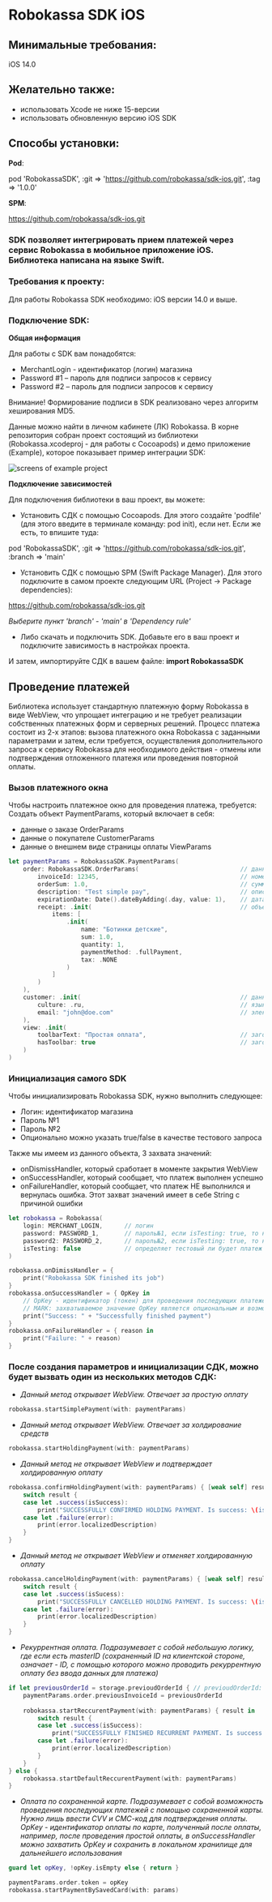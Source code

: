# Robokassa SDK iOS

## Минимальные требования:
iOS 14.0

## Желательно также:
- использовать Xcode не ниже 15-версии
- использовать обновленную версию iOS SDK


## Способы установки:

**Pod**:

pod 'RobokassaSDK', :git => 'https://github.com/robokassa/sdk-ios.git', :tag => '1.0.0'

**SPM**:

https://github.com/robokassa/sdk-ios.git


### SDK позволяет интегрировать прием платежей через сервис Robokassa в мобильное приложение iOS. Библиотека написана на языке Swift.

### Требования к проекту:
Для работы Robokassa SDK необходимо: iOS версии 14.0 и выше.

### Подключение SDK:

**Общая информация**

Для работы с SDK вам понадобятся:

- MerchantLogin - идентификатор (логин) магазина
- Password #1 – пароль для подписи запросов к сервису
- Password #2 – пароль для подписи запросов к сервису
  
Внимание! Формирование подписи в SDK реализовано через алгоритм хеширования MD5.

Данные можно найти в личном кабинете (ЛК) Robokassa.
В корне репозитория собран проект состоящий из библиотеки (Robokassa.xcodeproj - для работы с Cocoapods) и демо приложение (Example), которое показывает пример интеграции SDK:

![screens of example project](https://github.com/robokassa/sdk-ios/blob/main/screens.png)

**Подключение зависимостей**

Для подключения библиотеки в ваш проект, вы можете:

- Установить СДК с помощью Cocoapods. Для этого создайте 'podfile' (для этого введите в терминале команду: pod init), если нет. Если же есть, то впишите туда:

pod 'RobokassaSDK', :git => 'https://github.com/robokassa/sdk-ios.git', :branch => 'main'

- Установить СДК с помощью SPM (Swift Package Manager). Для этого подключите в самом проекте следующим URL (Project -> Package dependencies):

https://github.com/robokassa/sdk-ios.git

*Выберите пункт 'branch' - 'main' в 'Dependency rule'*
 
- Либо скачать и подключить SDK. Добавьте его в ваш проект и подключите зависимость в настройках проекта.

И затем, импортируйте СДК в вашем файле:
**import RobokassaSDK**

## Проведение платежей

Библиотека использует стандартную платежную форму Robokassa в виде WebView, что упрощает интеграцию и не требует реализации собственных платежных форм и серверных решений. Процесс платежа состоит из 2-х этапов: вызова платежного окна Robokassa с заданными параметрами и затем, если требуется, осуществления дополнительного запроса к сервису Robokassa для необходимого действия - отмены или подтверждения отложенного платежя или проведения повторной оплаты.

### Вызов платежного окна

Чтобы настроить платежное окно для проведения платежа, требуется:
Создать объект PaymentParams, который включает в себя:
- данные о заказе OrderParams
- данные о покупателе CustomerParams
- данные о внешнем виде страницы оплаты ViewParams

```swift
let paymentParams = RobokassaSDK.PaymentParams(
    order: RobokassaSDK.OrderParams(                            // данные заказа
        invoiceId: 12345,                                       // номер заказа в системе продавца
        orderSum: 1.0,                                          // сумма заказа
        description: "Test simple pay",                         // описание, показываемое покупателю в платежном окне
        expirationDate: Date().dateByAdding(.day, value: 1),    // дата, до окончания которой, можно будет оплатить
        receipt: .init(                                         // объект фискального чека
            items: [
                .init(
                    name: "Ботинки детские",
                    sum: 1.0,
                    quantity: 1,
                    paymentMethod: .fullPayment,
                    tax: .NONE
                )
            ]
        )
    ),
    customer: .init(                                            // данные покупателя
        culture: .ru,                                           // язык интерфейса
        email: "john@doe.com"                                   // электронная почта покупателя для отправки уведомлений об оплате
    ),
    view: .init(
        toolbarText: "Простая оплата",                          // заголовок окна оплаты
        hasToolbar: true                                        // заголовок окна показывать/не показывать
    )
)
```

### Инициализация самого SDK

Чтобы инициализировать Robokassa SDK, нужно выполнить следующее:

- Логин: идентификатор магазина
- Пароль №1
- Пароль №2
- Опционально можно указать true/false в качестве тестового запроса

Также мы имеем из данного объекта, 3 захвата значений:
- onDismissHandler, который сработает в моменте закрытия WebView
- onSuccessHandler, который сообщает, что платеж выполнен успешно
- onFailureHandler, который сообщает, что платеж НЕ выполнился и вернулась ошибка. Этот захват значений имеет в себе String с причиной ошибки

```swift
let robokassa = Robokassa(
    login: MERCHANT_LOGIN,      // логин
    password: PASSWORD_1,       // пароль№1, если isTesting: true, то необходимо передать тестовый_пароль№1
    password2: PASSWORD_2,      // пароль№2, если isTesting: true, то необходимо передать тестовый_пароль№2
    isTesting: false            // определяет тестовый ли будет платеж
)

robokassa.onDimissHandler = {
    print("Robokassa SDK finished its job")
}
robokassa.onSuccessHandler = { OpKey in
    // OpKey - идентификатор (токен) для проведения последующих платежей с помощью сохраненной карты
    // MARK: захватываемое значение OpKey является опциональным и возможно сюда может прийти nil, что в свою очередь перезапишет старое значение в локальном хранилище, а OpKey вы можете хранить только у себя. Для этого советуем прописать условие, чтобы не перезаписать успешно сохраненную рабочую копию OpKey.  
    print("Success: " + "Successfully finished payment")
}
robokassa.onFailureHandler = { reason in
    print("Failure: " + reason)
}
```
    
### После создания параметров и инициализации СДК, можно будет вызвать один из нескольких методов СДК:

- *Данный метод открывает WebView. Отвечает за простую оплату*
```swift
robokassa.startSimplePayment(with: paymentParams)
```

- *Данный метод открывает WebView. Отвечает за холдирование средств*
```swift
robokassa.startHoldingPayment(with: paymentParams)
```

- *Данный метод не открывает WebView и подтверждает холдированную оплату*

```swift
robokassa.confirmHoldingPayment(with: paymentParams) { [weak self] result in
    switch result {
    case let .success(isSuccess):
        print("SUCCESSFULLY CONFIRMED HOLDING PAYMENT. Is success: \(isSuccess)")
    case let .failure(error):
        print(error.localizedDescription)
    }
}
```

- *Данный метод не открывает WebView и отменяет холдированную оплату*
```swift
robokassa.cancelHoldingPayment(with: paymentParams) { [weak self] result in
    switch result {
    case let .success(isSucess):
        print("SUCCESSFULLY CANCELLED HOLDING PAYMENT. Is success: \(isSucess)")
    case let .failure(error):
        print(error.localizedDescription)
    }
}
```

- *Рекуррентная оплата. Подразумевает с собой небольшую логику, где если есть masterID (сохраненный ID на клиентской стороне, означает - ID, с помощью которого можно проводить рекуррентную оплату без ввода данных для платежа)*
```swift
if let previousOrderId = storage.previoudOrderId { // previoudOrderId: Int
    paymentParams.order.previousInvoiceId = previousOrderId
    
    robokassa.startReccurentPayment(with: paymentParams) { result in
        switch result {
        case let .success(isSuccess):
            print("SUCCESSFULLY FINISHED RECURRENT PAYMENT. Is success: \(isSuccess)")
        case let .failure(error):
            print(error.localizedDescription)
        }
    }
} else {
    robokassa.startDefaultReccurentPayment(with: paymentParams)
}
```

- *Оплата по сохраненной карте. Подразумевает с собой возможность проведения последующих платежей с помощью сохраненной карты. Нужно лишь ввести CVV и СМС-код для подтверждения оплаты. OpKey - идентификатор оплаты по карте, полученный после оплаты, например, после проведения простой оплаты, в onSuccessHandler можно захватить OpKey и сохранить в локальном хранилище для дальнейшего использования*
```swift
guard let opKey, !opKey.isEmpty else { return }

paymentParams.order.token = opKey
robokassa.startPaymentBySavedCard(with: params)
```
